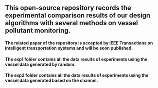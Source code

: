 ## This open-source repository records the experimental comparison results of our design algorithms with several methods on vessel pollutant monitoring. 

#### The related paper of the repository is accepted by IEEE Transactions on intelligent transportation systems and will be soon published.

#### The exp1 folder contains all the data results of experiments using the vessel data generated by random.
#### The exp2 folder contains all the data results of experiments using the vessel data generated based on the channel.
